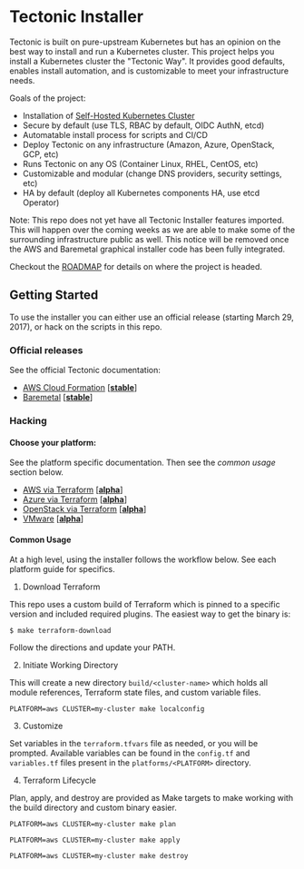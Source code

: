 # Tectonic Installer

Tectonic is built on pure-upstream Kubernetes but has an opinion on the best way to install and run a Kubernetes cluster. This project helps you install a Kubernetes cluster the "Tectonic Way". It provides good defaults, enables install automation, and is customizable to meet your infrastructure needs.

Goals of the project:

- Installation of [Self-Hosted Kubernetes Cluster](https://github.com/kubernetes/community/blob/master/contributors/design-proposals/self-hosted-kubernetes.md)
- Secure by default (use TLS, RBAC by default, OIDC AuthN, etcd)
- Automatable install process for scripts and CI/CD
- Deploy Tectonic on any infrastructure (Amazon, Azure, OpenStack, GCP, etc)
- Runs Tectonic on any OS (Container Linux, RHEL, CentOS, etc)
- Customizable and modular (change DNS providers, security settings, etc)
- HA by default (deploy all Kubernetes components HA, use etcd Operator)

Note: This repo does not yet have all Tectonic Installer features imported. This will happen over the coming weeks as we are able to make some of the surrounding infrastructure public as well. This notice will be removed once the AWS and Baremetal graphical installer code has been fully integrated.

Checkout the [ROADMAP](ROADMAP.md) for details on where the project is headed.

## Getting Started

To use the installer you can either use an official release (starting March 29, 2017), or hack on the scripts in this repo.

### Official releases

See the official Tectonic documentation:

- [AWS Cloud Formation](https://coreos.com/tectonic/docs/latest/install/aws/) [[**stable**][platform-lifecycle]]
- [Baremetal](https://coreos.com/tectonic/docs/latest/install/bare-metal/) [[**stable**][platform-lifecycle]]

### Hacking

#### Choose your platform:

See the platform specific documentation. Then see the *common usage* section below.

- [AWS via Terraform](Documentation/platforms/aws/README.md) [[**alpha**][platform-lifecycle]]
- [Azure via Terraform](Documentation/platforms/azure/README.md) [[**alpha**][platform-lifecycle]]
- [OpenStack via Terraform](Documentation/platforms/openstack/README.md) [[**alpha**][platform-lifecycle]]
- [VMware](Documentation/platforms/vmware/README.md) [[**alpha**][platform-lifecycle]]


#### Common Usage

At a high level, using the installer follows the workflow below. See each platform guide for specifics.

1. Download Terraform

This repo uses a custom build of Terraform which is pinned to a specific version and included required plugins. The easiest way to get the binary is:

```
$ make terraform-download
```

Follow the directions and update your PATH.

2. Initiate Working Directory

This will create a new directory `build/<cluster-name>` which holds all module references, Terraform state files, and custom variable files.

```
PLATFORM=aws CLUSTER=my-cluster make localconfig
```

3. Customize

Set variables in the `terraform.tfvars` file as needed, or you will be prompted. Available variables can be found in the `config.tf` and `variables.tf` files present in the `platforms/<PLATFORM>` directory.

4. Terraform Lifecycle

Plan, apply, and destroy are provided as Make targets to make working with the build directory and custom binary easier.

```
PLATFORM=aws CLUSTER=my-cluster make plan
```

```
PLATFORM=aws CLUSTER=my-cluster make apply
```

```
PLATFORM=aws CLUSTER=my-cluster make destroy
```

[platform-lifecycle]: Documentation/platform-lifecycle.md
